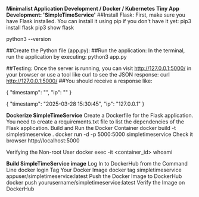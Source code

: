 **Minimalist Application Development / Docker / Kubernetes**
**Tiny App Development: 'SimpleTimeService'**
##Install Flask: First, make sure you have Flask installed. You can install it using pip if you don't have it yet:
pip3 install flask
pip3 show flask

python3 --version

##Create the Python file (app.py):
##Run the application: In the terminal, run the application by executing:
python3 app.py

##Testing: Once the server is running, you can visit http://127.0.0.1:5000/ in your browser or use a tool like curl to see the JSON response:
curl http://127.0.0.1:5000/
##You should receive a response like:

{
  "timestamp": "<current date and time>",
  "ip": "<the IP address of the visitor>"
}

{
  "timestamp": "2025-03-28 15:30:45",
  "ip": "127.0.0.1"
}


**Dockerize SimpleTimeService**
Create a Dockerfile for the Flask application.
You need to create a requirements.txt file to list the dependencies of the Flask application. 
Build and Run the Docker Container
docker build -t simpletimeservice .
docker run -d -p 5000:5000 simpletimeservice
Check it browser http://localhost:5000

Verifying the Non-root User
docker exec -it <container_id> whoami

**Build SimpleTimeService image**
Log In to DockerHub from the Command Line
docker login
Tag Your Docker Image
docker tag simpletimeservice appuser/simpletimeservice:latest
Push the Docker Image to DockerHub
docker push yourusername/simpletimeservice:latest
Verify the Image on DockerHub

